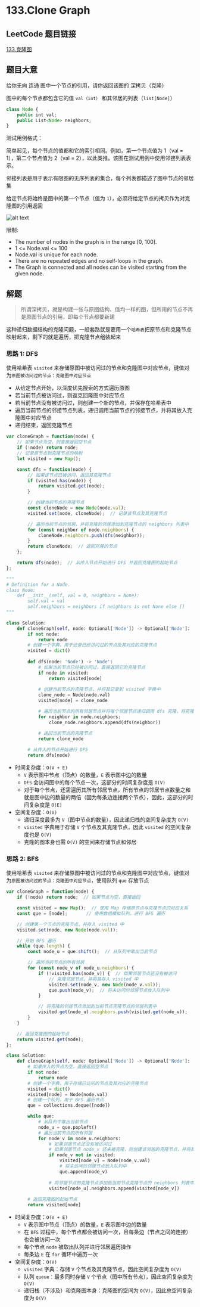 # 133.Clone Graph

## LeetCode 题目链接

[133.克隆图](https://leetcode.cn/problems/clone-graph/)

## 题目大意

给你无向 连通 图中一个节点的引用，请你返回该图的 深拷贝（克隆）

图中的每个节点都包含它的值 `val（int）` 和其邻居的列表（`list[Node]`）

```js
class Node {
    public int val;
    public List<Node> neighbors;
}
```
 
测试用例格式：

简单起见，每个节点的值都和它的索引相同。例如，第一个节点值为 1（val = 1），第二个节点值为 2（val = 2），以此类推。该图在测试用例中使用邻接列表表示。

邻接列表是用于表示有限图的无序列表的集合，每个列表都描述了图中节点的邻居集

给定节点将始终是图中的第一个节点（值为 `1`），必须将给定节点的拷贝作为对克隆图的引用返回

![alt text](images/example133.png)

限制:
- The number of nodes in the graph is in the range [0, 100].
- 1 <= Node.val <= 100
- Node.val is unique for each node.
- There are no repeated edges and no self-loops in the graph.
- The Graph is connected and all nodes can be visited starting from the given node.

## 解题

> 所谓深拷贝，就是构建一张与原图结构、值均一样的图，但所用的节点不再是原图节点的引用，即每个节点都要新建

这种递归数据结构的克隆问题，一般套路就是要用一个`哈希表`把原节点和克隆节点映射起来，剩下的就是遍历，把克隆节点组装起来

### 思路 1: DFS

使用哈希表 `visited` 来存储原图中被访问过的节点和克隆图中对应节点，键值对为`原图被访问过的节点：克隆图中对应节点`
- 从给定节点开始，以深度优先搜索的方式遍历原图
- 若当前节点被访问过，则返克回隆图中对应节点
- 若当前节点没有被访问过，则创建一个新的节点，并保存在哈希表中
- 遍历当前节点的邻接节点列表，递归调用当前节点的邻接节点，并将其放入克隆图中对应节点
- 递归结束，返回克隆节点

```js
var cloneGraph = function(node) {
    // 如果节点为空，则直接返回空节点
    if (!node) return node;  
    // 记录原节点到克隆节点的映射
    let visited = new Map();

    const dfs = function(node) {
        // 如果该节点已被访问，返回其克隆节点
        if (visited.has(node)) {  
            return visited.get(node);
        }

        // 创建当前节点的克隆节点
        const cloneNode = new Node(node.val);
        visited.set(node, cloneNode);  // 记录该节点及其克隆节点

        // 遍历当前节点的邻居，并将克隆的邻居添加到克隆节点的 neighbors 列表中
        for (const neighbor of node.neighbors) {
            cloneNode.neighbors.push(dfs(neighbor));
        }
        return cloneNode;  // 返回克隆的节点
    };

    return dfs(node);  // 从传入节点开始进行 DFS 并返回克隆图的起始节点
};
```
```python
"""
# Definition for a Node.
class Node:
    def __init__(self, val = 0, neighbors = None):
        self.val = val
        self.neighbors = neighbors if neighbors is not None else []
"""

class Solution:
    def cloneGraph(self, node: Optional['Node']) -> Optional['Node']:
        if not node:
            return node
        # 创建一个字典，用于记录已经访问过的节点及其对应的克隆节点
        visited = dict()
    
        def dfs(node: 'Node') -> 'Node':
            # 如果当前节点已经被访问过，直接返回它的克隆节点
            if node in visited:
                return visited[node]
            
            # 创建当前节点的克隆节点，并将其记录到 visited 字典中
            clone_node = Node(node.val)
            visited[node] = clone_node

            # 遍历当前节点的所有邻居节点并将每个邻居节点递归调用 dfs 克隆，将克隆结果添加到 clone_node.neighbors 中
            for neighbor in node.neighbors:
                clone_node.neighbors.append(dfs(neighbor))

            # 返回当前节点的克隆节点
            return clone_node
        
        # 从传入的节点开始进行 DFS
        return dfs(node)
```

- 时间复杂度：`O(V + E)`
  - `V` 表示图中节点（顶点）的数量，`E` 表示图中边的数量
  - `DFS` 会访问图中的每个节点一次，这部分的时间复杂度是 `O(V)`
  - 对于每个节点，还需遍历其所有邻居节点，所有节点的邻居节点数量之和就是图中边的数量的两倍（因为每条边连接两个节点），因此，这部分的时间复杂度是 `O(E)`
- 空间复杂度：`O(V)`
  - 递归深度最多为 `V`（图中节点的数量），因此递归栈的空间复杂度为 `O(V)`
  - `visited` 字典用于存储 `V` 个节点及其克隆节点，因此 `visited` 的空间复杂度也是 `O(V)`
  - 克隆的图本身也需 `O(V)` 的空间来存储节点和邻居

### 思路 2: BFS

使用哈希表 `visited` 来存储原图中被访问过的节点和克隆图中对应节点，键值对为`原图被访问过的节点：克隆图中对应节点`，使用队列 `que` 存放节点

```js
var cloneGraph = function(node) {
    if (!node) return node;  // 如果节点为空，直接返回

    const visited = new Map();  // 使用 Map 存储原节点与克隆节点的对应关系
    const que = [node];       // 使用数组模拟队列，进行 BFS 遍历

    // 创建第一个节点的克隆节点，并存入 visited 中
    visited.set(node, new Node(node.val));

    // 开始 BFS 遍历
    while (que.length) {
        const node_u = que.shift();  // 从队列中取出当前节点

        // 遍历当前节点的所有邻居
        for (const node_v of node_u.neighbors) {
            if (!visited.has(node_v)) {  // 如果邻居节点还没有被访问
                // 克隆邻居节点，并将其存入 visited 中
                visited.set(node_v, new Node(node_v.val));
                que.push(node_v);  // 将未访问的邻居节点放入队列中
            }

            // 将克隆的邻居节点添加到当前节点克隆节点的邻居列表中
            visited.get(node_u).neighbors.push(visited.get(node_v));
        }
    }

    // 返回克隆图的起始节点
    return visited.get(node);
};
```
```python
class Solution:
    def cloneGraph(self, node: Optional['Node']) -> Optional['Node']:
        # 如果传入的节点为空，直接返回空节点
        if not node:
            return node
        # 创建一个字典，用于存储已访问的节点及其对应的克隆节点
        visited = dict()
        visited[node] = Node(node.val)
        # 创建一个队列，用于 BFS 遍历节点
        que = collections.deque([node])

        while que:
            # 从队列中取出当前节点
            node_u = que.popleft()
            # 遍历当前节点的所有邻居
            for node_v in node_u.neighbors:
                # 如果邻居节点还没有被访问过
                # 如果邻居节点 node_v 还未被克隆，则创建该邻居的克隆节点，并将其放入 visited 字典中，记录原节点和克隆节点的对应关系
                if node_v not in visited:
                    visited[node_v] = Node(node_v.val)
                    # 将未访问的邻居节点放入队列中
                    que.append(node_v)
                
                # 将邻居节点的克隆节点添加到当前节点克隆节点的 neighbors 列表中
                visited[node_u].neighbors.append(visited[node_v])
        
        # 返回克隆图的起始节点
        return visited[node]
```

- 时间复杂度：`O(V + E)`
  - `V` 表示图中节点（顶点）的数量，`E` 表示图中边的数量
  - 在 `BFS` 过程中，每个节点都会被访问一次，且每条边（节点之间的连接）也会被访问一次
  - 每个节点 `node` 被取出队列并进行邻居遍历操作
  - 每条边 `E` 在 `for` 循环中遍历一次
- 空间复杂度：`O(V)`
  - `visited` 字典：存储 `V` 个节点及其克隆节点，因此空间复杂度为 `O(V)`
  - 队列 `queue`：最多同时存储 `V` 个节点（图中所有节点），因此空间复杂度为 `O(V)`
  - 递归栈（不涉及）和克隆图本身：克隆图的空间为 `O(V)`，因此总空间复杂度为 `O(V)`